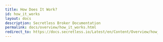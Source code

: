 ```yaml
---
title: How Does It Work?
id: how_it_works
layout: docs
description: Secretless Broker Documentation
permalink: docs/overview/how_it_works.html
redirect_to: https://docs.secretless.io/Latest/en/Content/Overview/how_it_works.htm
---
```

